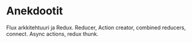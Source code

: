 # Anekdootit

Flux arkkitehtuuri ja Redux. Reducer, Action creator, combined reducers, connect. Async actions, redux thunk.
